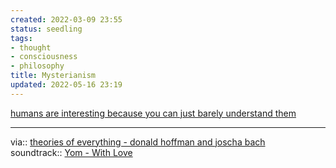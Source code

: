 ```yaml
---
created: 2022-03-09 23:55
status: seedling
tags:
- thought
- consciousness
- philosophy
title: Mysterianism
updated: 2022-05-16 23:19
---
```

   
[humans are interesting because you can just barely understand them](../www/thought/humans%20are%20interesting%20because%20you%20can%20just%20barely%20understand%20them.md)   
   
   
---   
   
via:: [theories of everything - donald hoffman and joscha bach](../www/notes/theories%20of%20everything%20-%20donald%20hoffman%20and%20joscha%20bach.md)   
soundtrack:: [Yom - With Love](https://www.youtube.com/watch?v=aeouoMg7c00)